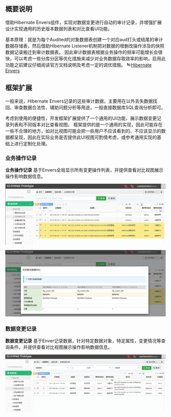 ## 概要说明

借助Hibernate Envers组件，实现对数据变更进行自动的审计记录，并增强扩展设计实现通用的历史版本数据列表和对比查看UI功能。

基本原理：就是为每个Audited的对象数据表创建一个对应aud打头或结尾的审计数据存储表，然后借助Hibernate Listener机制把对数据的增删改操作涉及的快照数据记录搬迁到审计数据表。
因此审计数据表根据业务操作的频率可能增长会很快，可以考虑一些分库分区等优化措施来减少对业务数据存取效率的影响，启用此功能之前建议仔细阅读官方文档说明及考虑一定的调优措施。
[![link](images/link.gif)Hibernate Envers](http://docs.jboss.org/hibernate/orm/4.1/devguide/en-US/html/ch15.html)

## 框架扩展

一般来说，Hibernate Envers记录的这些审计数据，主要用在以外丢失数据找回、审查数据合法性、辅助问题分析等用途，一般直接数据库SQL查询分析即可。

考虑到使用的便捷性，开发框架扩展提供了一个通用的UI功能，展示数据变更记录列表和不同版本对比查看视图。
框架提供的是一个通用的实现，因此可能存在一些不合理的地方，如对比视图可能会把一些用户不应该看到的、不应该显示的数据都呈现，因此在实际业务是否提供此UI视图可酌情考虑，或参考通用实现的基础上进行定制化处理。

### 业务操作记录

**业务操作记录** 基于Envers全局显示所有变更操作列表，并提供查看对比视图展示操作影响数据信息。


![audit-list](images/audit-op-log.jpg)

![audit-compare](images/audit-compare.jpg)


### 数据变更记录

**数据变更记录** 基于Enver记录数据，针对特定数据对象，特定属性，变更情况等查询条件，并提供查看对比视图展示操作影响数据信息。


![audit-list](images/audit-data-log.jpg)